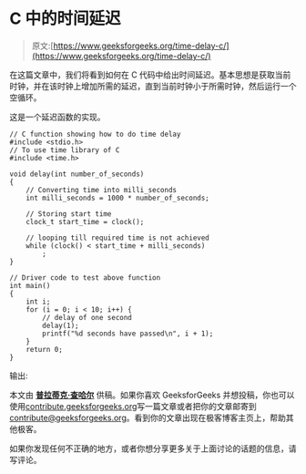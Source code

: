 # C 中的时间延迟

> 原文:[https://www.geeksforgeeks.org/time-delay-c/](https://www.geeksforgeeks.org/time-delay-c/)

在这篇文章中，我们将看到如何在 C 代码中给出时间延迟。基本思想是获取当前时钟，并在该时钟上增加所需的延迟，直到当前时钟小于所需时钟，然后运行一个空循环。

这是一个延迟函数的实现。

```
// C function showing how to do time delay
#include <stdio.h>
// To use time library of C
#include <time.h>

void delay(int number_of_seconds)
{
    // Converting time into milli_seconds
    int milli_seconds = 1000 * number_of_seconds;

    // Storing start time
    clock_t start_time = clock();

    // looping till required time is not achieved
    while (clock() < start_time + milli_seconds)
        ;
}

// Driver code to test above function
int main()
{
    int i;
    for (i = 0; i < 10; i++) {
        // delay of one second
        delay(1);
        printf("%d seconds have passed\n", i + 1);
    }
    return 0;
}
```

输出:

本文由 [**普拉蒂克·查哈尔**](https://github.com/pratik-chhajer) 供稿。如果你喜欢 GeeksforGeeks 并想投稿，你也可以使用[contribute.geeksforgeeks.org](http://www.contribute.geeksforgeeks.org)写一篇文章或者把你的文章邮寄到 contribute@geeksforgeeks.org。看到你的文章出现在极客博客主页上，帮助其他极客。

如果你发现任何不正确的地方，或者你想分享更多关于上面讨论的话题的信息，请写评论。